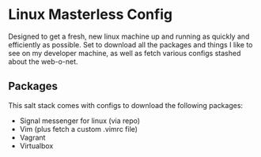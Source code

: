 # Linux Masterless Config

Designed to get a fresh, new linux machine up and running as quickly and efficiently as possible. Set to download all the packages and things I like to see on my developer machine, as well as fetch various configs stashed about the web-o-net.

## Packages
This salt stack comes with configs to download the following packages:
- Signal messenger for linux (via repo)
- Vim (plus fetch a custom .vimrc file)
- Vagrant
- Virtualbox
